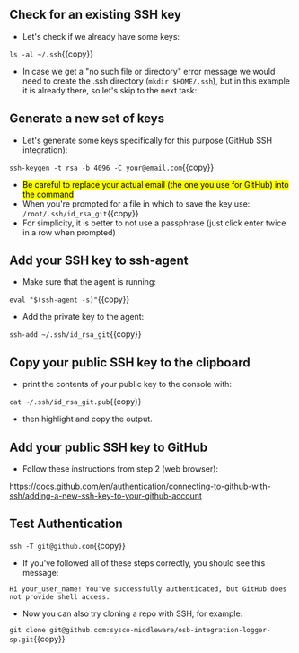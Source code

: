 ## Check for an existing SSH key

- Let's check if we already have some keys:

`ls -al ~/.ssh`{{copy}}

- In case we get a "no such file or directory" error message we would need to 
create the .ssh directory (`mkdir $HOME/.ssh`), but in this example it is already there, 
so let's skip to the next task:

## Generate a new set of keys

- Let's generate some keys specifically for this purpose (GitHub SSH integration):

`ssh-keygen -t rsa -b 4096 -C your@email.com`{{copy}}

- <mark>Be careful to replace your actual email (the one you use for GitHub) into the command</mark>
- When you're prompted for a file in which to save the key use: `/root/.ssh/id_rsa_git`{{copy}}
- For simplicity, it is better to not use a passphrase (just click enter twice in a row when prompted)

## Add your SSH key to ssh-agent

- Make sure that the agent is running:

`eval "$(ssh-agent -s)"`{{copy}}

- Add the private key to the agent:

`ssh-add ~/.ssh/id_rsa_git`{{copy}}

## Copy your public SSH key to the clipboard

- print the contents of your public key to the console with: 

`cat ~/.ssh/id_rsa_git.pub`{{copy}}

- then highlight and copy the output.

## Add your public SSH key to GitHub

- Follow these instructions from step 2 (web browser):

https://docs.github.com/en/authentication/connecting-to-github-with-ssh/adding-a-new-ssh-key-to-your-github-account

## Test Authentication

`ssh -T git@github.com`{{copy}}

- If you've followed all of these steps correctly, you should see this message:

`Hi your_user_name! You've successfully authenticated, but GitHub does not provide shell access.`

- Now you can also try cloning a repo with SSH, for example:

`git clone git@github.com:sysco-middleware/osb-integration-logger-sp.git`{{copy}}
